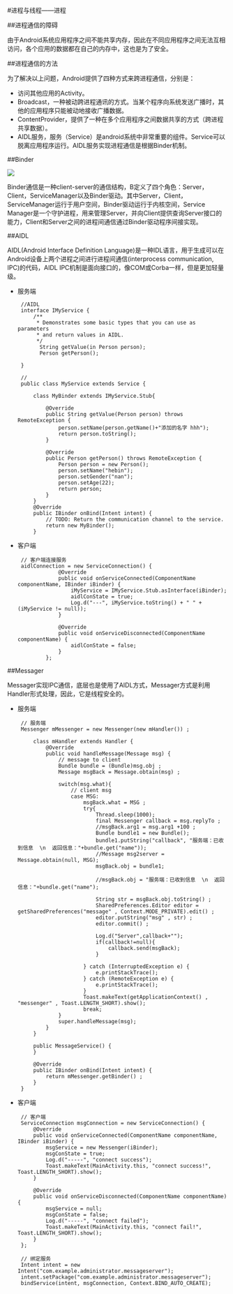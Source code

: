 #进程与线程——进程

##进程通信的障碍

由于Android系统应用程序之间不能共享内存，因此在不同应用程序之间无法互相访问，各个应用的数据都在自己的内存中，这也是为了安全。

##进程通信的方法

为了解决以上问题，Android提供了四种方式来跨进程通信，分别是：

  - 访问其他应用的Activity。
  - Broadcast，一种被动跨进程通讯的方式。当某个程序向系统发送广播时，其他的应用程序只能被动地接收广播数据。
  - ContentProvider，提供了一种在多个应用程序之间数据共享的方式（跨进程共享数据）。
  - AIDL服务，服务（Service）是android系统中非常重要的组件。Service可以脱离应用程序运行。AIDL服务实现进程通信是根据Binder机制。
  
##Binder

![](http://hi.csdn.net/attachment/201107/19/0_13110996490rZN.gif)

Binder通信是一种client-server的通信结构，B定义了四个角色：Server，Client，ServiceManager以及Binder驱动。其中Server，Client，ServiceManager运行于用户空间，Binder驱动运行于内核空间，Service Manager是一个守护进程，用来管理Server，并向Client提供查询Server接口的能力，Client和Server之间的进程间通信通过Binder驱动程序间接实现。

##AIDL

AIDL(Android Interface Definition Language)是一种IDL语言，用于生成可以在Android设备上两个进程之间进行进程间通信(interprocess communication, IPC)的代码，AIDL IPC机制是面向接口的，像COM或Corba一样，但是更加轻量级。
 
 - 服务端
 
		//AIDL
		interface IMyService {
		    /**
		     * Demonstrates some basic types that you can use as parameters
		     * and return values in AIDL.
		     */
		      String getValue(in Person person);
		      Person getPerson();
		
		}
	
	    // 
		public class MyService extends Service {
		
		    class MyBinder extends IMyService.Stub{
		
		        @Override
		        public String getValue(Person person) throws RemoteException {
		            person.setName(person.getName()+"添加的名字 hhh");
		            return person.toString();
		        }
		
		        @Override
		        public Person getPerson() throws RemoteException {
		            Person person = new Person();
		            person.setName("hebin");
		            person.setGender("nan");
		            person.setAge(22);
		            return person;
		        }
		    }
		    @Override
		    public IBinder onBind(Intent intent) {
		        // TODO: Return the communication channel to the service.
		        return new MyBinder();
		    }
 
 - 客户端

		// 客户端连接服务
		aidlConnection = new ServiceConnection() {
		            @Override
		            public void onServiceConnected(ComponentName componentName, IBinder iBinder) {
		                iMyService = IMyService.Stub.asInterface(iBinder);
		                aidlConState = true;
		                Log.d("---", iMyService.toString() + " " + (iMyService != null));
		            }
		
		            @Override
		            public void onServiceDisconnected(ComponentName componentName) {
		                aidlConState = false;
		            }
		        };


##Messager

Messager实现IPC通信，底层也是使用了AIDL方式，Messager方式是利用Handler形式处理，因此，它是线程安全的。

 - 服务端

		// 服务端
		Messenger mMessenger = new Messenger(new mHandler()) ;
		
		    class mHandler extends Handler {
		        @Override
		        public void handleMessage(Message msg) {
		            // message to client
		            Bundle bundle = (Bundle)msg.obj ;
		            Message msgBack = Message.obtain(msg) ;
		
		            switch(msg.what){
		                // client msg
		                case MSG:
		                    msgBack.what = MSG ;
		                    try{
		                        Thread.sleep(1000);
		                        final Messenger callback = msg.replyTo ;
		                        //msgBack.arg1 = msg.arg1 +100 ;
		                        Bundle bundle1 = new Bundle();
		                        bundle1.putString("callback", "服务端：已收到信息  \n  返回信息："+bundle.get("name"));
		                        //Message msg2server = Message.obtain(null, MSG);
		                        msgBack.obj = bundle1;
		
		                        //msgBack.obj = "服务端：已收到信息  \n  返回信息："+bundle.get("name");
		
		                        String str = msgBack.obj.toString() ;
		                        SharedPreferences.Editor editor = getSharedPreferences("message" , Context.MODE_PRIVATE).edit() ;
		                        editor.putString("msg" , str) ;
		                        editor.commit() ;
		
		                        Log.d("Server",callback+"");
		                        if(callback!=null){
		                            callback.send(msgBack);
		                        }
		
		                    } catch (InterruptedException e) {
		                        e.printStackTrace();
		                    } catch (RemoteException e) {
		                        e.printStackTrace();
		                    }
		                    Toast.makeText(getApplicationContext() , "messenger" , Toast.LENGTH_SHORT).show();
		                    break;
		            }
		            super.handleMessage(msg);
		        }
		    }
		
		    public MessageService() {
		    }
		
		    @Override
		    public IBinder onBind(Intent intent) {
		        return mMessenger.getBinder() ;
		    }
		}


 - 客户端

		// 客户端 
		ServiceConnection msgConnection = new ServiceConnection() {
	        @Override
	        public void onServiceConnected(ComponentName componentName, IBinder iBinder) {
	            msgService = new Messenger(iBinder);
	            msgConState = true;
	            Log.d("-----", "connect success");
	            Toast.makeText(MainActivity.this, "connect success!", Toast.LENGTH_SHORT).show();
	        }
	
	        @Override
	        public void onServiceDisconnected(ComponentName componentName) {
	            msgService = null;
	            msgConState = false;
	            Log.d("-----", "connect failed");
	            Toast.makeText(MainActivity.this, "connect fail!", Toast.LENGTH_SHORT).show();
	        }
	    };

		// 绑定服务
		Intent intent = new Intent("com.example.administrator.messageserver");
        intent.setPackage("com.example.administrator.messageserver");
        bindService(intent, msgConnection, Context.BIND_AUTO_CREATE);
